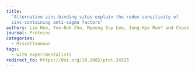 ```yaml
---
title:
  "Alternative zinc-binding sites explain the redox sensitivity of
  zinc-containing anti-sigma factors"
authors: Lim Heo, Yoo-Bok Cho, Myeong Sup Lee, Jung-Hye Roe* and Chaok Seok*
journal: Proteins
categories:
  - Miscellaneous
tags:
  - with experimentalists
redirect_to: https://doi.org/10.1002/prot.24323
---
```

